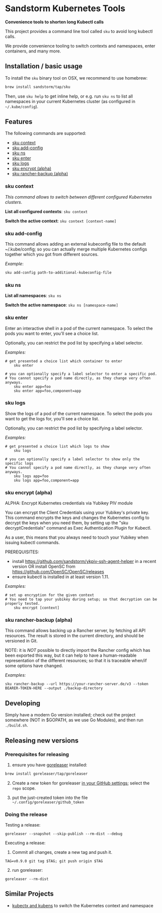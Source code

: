 # Sandstorm Kubernetes Tools

**Convenience tools to shorten long Kubectl calls**

This project provides a command line tool called `sku` to avoid long kubectl calls.

We provide convenience tooling to switch contexts and namespaces, enter containers, and many more.

## Installation / basic usage

To install the `sku` binary tool on OSX, we recommend to use homebrew:

```bash
brew install sandstorm/tap/sku
```

Then, use `sku help` to get inline help, or e.g. run `sku ns` to list all namespaces in your current Kubernetes cluster
(as configured in `~/.kube/config`).


## Features

The following commands are supported:

- [sku context](#sku-context)
- [sku add-config](#sku-add-config)
- [sku ns](#sku-ns)
- [sku enter](#sku-enter)
- [sku logs](#sku-logs)
- [sku encrypt (alpha)](#sku-encrypt-alpha)
- [sku rancher-backup (alpha)](#sku-rancher-backup-alpha)


### sku context

*This command allows to switch between different configured Kubernetes clusters*.

**List all configured contexts**: `sku context`

**Switch the active context**: `sku context [context-name]`


### sku add-config

This command allows adding an external kubeconfig file to the default ~/.kube/config;
so you can actually merge multiple Kubernetes configs together which you got from different sources.

*Example*:

```bash
sku add-config path-to-additional-kubeconfig-file
```

### sku ns

**List all namespaces**: `sku ns`

**Switch the active namespace**: `sku ns [namespace-name]`


### sku enter

Enter an interactive shell in a pod of the current namespace.
To select the pods you want to enter, you'll see a choice list.

Optionally, you can restrict the pod list by specifying a label
selector.

*Examples:*

```
# get presented a choice list which container to enter
	sku enter

# you can optionally specify a label selector to enter a specific pod.
# You cannot specify a pod name directly, as they change very often anyways.
	sku enter app=foo
	sku enter app=foo,component=app
```

### sku logs

Show the logs of a pod of the current namespace.
To select the pods you want to get the logs for, you'll see a choice list.

Optionally, you can restrict the pod list by specifying a label
selector.

*Examples:*

```
# get presented a choice list which logs to show
	sku logs

# you can optionally specify a label selector to show only the specific logs
# You cannot specify a pod name directly, as they change very often anyways.
	sku logs app=foo
	sku logs app=foo,component=app
```


### sku encrypt (alpha)

ALPHA: Encrypt Kubernetes credentials via Yubikey PIV module

You can encrypt the Client Credentials using your Yubikey's private key. This command 
encrypts the keys and changes the Kubernetes config to decrypt the keys when you need them,
by setting up the "sku decryptCredentials" command as Exec Authentication Plugin for Kubectl.

As a user, this means that you always need to touch your Yubikey when issuing kubectl commands.

PREREQUISITES:
- install https://github.com/sandstorm/ykpiv-ssh-agent-helper in a recent version OR install
  OpenSC from https://github.com/OpenSC/OpenSC/releases
- ensure kubectl is installed in at least version 1.11.

*Examples:*

```
# set up encryption for the given context
# You need to tap your yubikey during setup; so that decryption can be properly tested.
	sku encrypt [context]
```

### sku rancher-backup (alpha)

This command allows backing up a Rancher server, by fetching all API resources. The result is stored
in the current directory, and should be versioned in Git.

NOTE: it is *NOT* possible to directly import the Rancher config which has been exported this way,
      but it can help to have a human-readable representation of the different resources; so that
      it is traceable when/if some options have changed.

*Examples:*

```
sku rancher-backup --url https://your-rancher-server.de/v3 --token BEARER-TOKEN-HERE --output ./backup-directory
```


## Developing

Simply have a modern Go version installed; check out the project somewhere (NOT in $GOPATH, as we use Go Modules),
and then run `./build.sh`.

## Releasing new versions


### Prerequisites for releasing

1. ensure you have [goreleaser](https://goreleaser.com/) installed:

  ```bash
  brew install goreleaser/tap/goreleaser
  ```

2. Create a new token for goreleaser [in your GitHub settings](https://github.com/settings/tokens); select the `repo` scope.

3. put the just-created token into the file `~/.config/goreleaser/github_token`



### Doing the release

Testing a release:

```
goreleaser --snapshot --skip-publish --rm-dist --debug
```

Executing a release:

1. Commit all changes, create a new tag and push it.

```
TAG=v0.9.0 git tag $TAG; git push origin $TAG
```

2. run goreleaser:

```
goreleaser --rm-dist
```


## Similar Projects

- [kubectx and kubens](https://github.com/ahmetb/kubectx/) to switch the Kubernetes context and namespace
